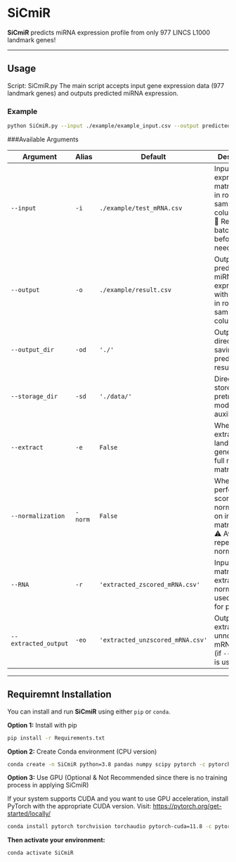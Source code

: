 # SiCmiR
**SiCmiR** predicts miRNA expression profile from only 977 LINCS L1000 landmark genes!

---
## Usage
Script: SiCmiR.py
The main script accepts input gene expression data (977 landmark genes) and outputs predicted miRNA expression.

### Example
```bash
python SiCmiR.py --input ./example/example_input.csv --output predicted_miRNA.csv
```

###Available Arguments

| Argument           | Alias | Default                           | Description |
|--------------------|-------|-----------------------------------|-------------|
| `--input`          | `-i`  | `./example/test_mRNA.csv`         | Input mRNA expression matrix (genes in rows, samples in columns).<br>📌 Remove batch effects before use if needed. |
| `--output`         | `-o`  | `./example/result.csv`            | Output file: predicted miRNA expression, with miRNAs in rows and samples in columns. |
| `--output_dir`     | `-od` | `'./'`                             | Output directory for saving the predicted results. |
| `--storage_dir`    | `-sd` | `'./data/'`                        | Directory to store pretrained model and auxiliary files. |
| `--extract`        | `-e`  | `False`                            | Whether to extract 977 landmark genes from a full mRNA matrix. |
| `--normalization`  | `-norm` | `False`                          | Whether to perform z-score normalization on input matrix.<br>⚠️ Avoid repeating normalization. |
| `--RNA`            | `-r`  | `'extracted_zscored_mRNA.csv'`    | Input RNA matrix after extraction & normalization, used directly for prediction. |
| `--extracted_output` | `-eo` | `'extracted_unzscored_mRNA.csv'` | Output file for extracted but unnormalized mRNA matrix (if `--extract` is used). |

---
## Requiremnt Installation
You can install and run **SiCmiR** using either `pip` or `conda`.

**Option 1:**  Install with pip
```bash
pip install -r Requirements.txt
```
**Option 2:** Create Conda environment (CPU version)
```bash
conda create -n SiCmiR python=3.8 pandas numpy scipy pytorch -c pytorch -y
```
**Option 3:** Use GPU (Optional & Not Recommended since there is no training process in applying SiCmiR)

If your system supports CUDA and you want to use GPU acceleration, install PyTorch with the appropriate CUDA version. Visit:
https://pytorch.org/get-started/locally/

```bash
conda install pytorch torchvision torchaudio pytorch-cuda=11.8 -c pytorch -c nvidia
```
**Then activate your environment:**
```bash
conda activate SiCmiR
```

